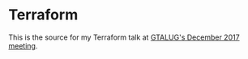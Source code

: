 # Terraform

This is the source for my Terraform talk at [GTALUG's December 2017 meeting](https://gtalug.org/meeting/2017-12/).
